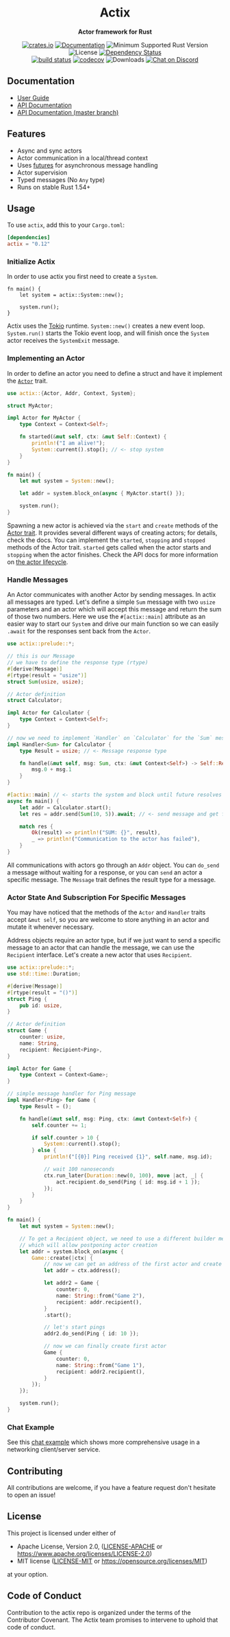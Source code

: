 <div align="center">
  <h1>Actix</h1>
  <p>
    <strong>Actor framework for Rust</strong>
  </p>
  <p>

[![crates.io](https://img.shields.io/crates/v/actix?label=latest)](https://crates.io/crates/actix)
[![Documentation](https://docs.rs/actix/badge.svg?version=0.13.0)](https://docs.rs/actix/0.13.0)
![Minimum Supported Rust Version](https://img.shields.io/badge/rustc-1.54+-ab6000.svg)
![License](https://img.shields.io/crates/l/actix.svg)
[![Dependency Status](https://deps.rs/crate/actix/0.13.0/status.svg)](https://deps.rs/crate/actix/0.13.0)
<br />
[![build status](https://github.com/actix/actix/workflows/CI%20%28Linux%29/badge.svg?branch=master&event=push)](https://github.com/actix/actix/actions)
[![codecov](https://codecov.io/gh/actix/actix/branch/master/graph/badge.svg)](https://codecov.io/gh/actix/actix)
![Downloads](https://img.shields.io/crates/d/actix.svg)
[![Chat on Discord](https://img.shields.io/discord/771444961383153695?label=chat&logo=discord)](https://discord.gg/GMuKN5b8aR)

  </p>
</div>

## Documentation

- [User Guide](https://actix.rs/book/actix)
- [API Documentation](https://docs.rs/actix)
- [API Documentation (master branch)](https://actix.rs/actix/actix)

## Features

- Async and sync actors
- Actor communication in a local/thread context
- Uses [futures](https://crates.io/crates/futures) for asynchronous message handling
- Actor supervision
- Typed messages (No `Any` type)
- Runs on stable Rust 1.54+

## Usage

To use `actix`, add this to your `Cargo.toml`:

```toml
[dependencies]
actix = "0.12"
```

### Initialize Actix

In order to use actix you first need to create a `System`.

```rust,ignore
fn main() {
    let system = actix::System::new();

    system.run();
}
```

Actix uses the [Tokio](https://github.com/tokio-rs/tokio) runtime. `System::new()` creates a new
event loop. `System.run()` starts the Tokio event loop, and will finish once the `System` actor
receives the `SystemExit` message.

### Implementing an Actor

In order to define an actor you need to define a struct and have it implement
the [`Actor`](https://actix.github.io/actix/actix/trait.Actor.html) trait.

```rust
use actix::{Actor, Addr, Context, System};

struct MyActor;

impl Actor for MyActor {
    type Context = Context<Self>;

    fn started(&mut self, ctx: &mut Self::Context) {
        println!("I am alive!");
        System::current().stop(); // <- stop system
    }
}

fn main() {
    let mut system = System::new();

    let addr = system.block_on(async { MyActor.start() });

    system.run();
}
```

Spawning a new actor is achieved via the `start` and `create` methods of the [Actor trait].
It provides several different ways of creating actors; for details, check the docs. You can
implement the `started`, `stopping` and `stopped` methods of the Actor trait. `started` gets called
when the actor starts and `stopping` when the actor finishes. Check the API docs
for more information on [the actor lifecycle].

[Actor trait]: https://actix.github.io/actix/actix/trait.Actor.html
[the actor lifecycle]: https://actix.github.io/actix/actix/trait.Actor.html#actor-lifecycle

### Handle Messages

An Actor communicates with another Actor by sending messages. In actix all messages are typed.
Let's define a simple `Sum` message with two `usize` parameters and an actor which will accept this
message and return the sum of those two numbers. Here we use the `#[actix::main]` attribute as an
easier way to start our `System` and drive our main function so we can easily `.await` for the
responses sent back from the `Actor`.

```rust
use actix::prelude::*;

// this is our Message
// we have to define the response type (rtype)
#[derive(Message)]
#[rtype(result = "usize")]
struct Sum(usize, usize);

// Actor definition
struct Calculator;

impl Actor for Calculator {
    type Context = Context<Self>;
}

// now we need to implement `Handler` on `Calculator` for the `Sum` message.
impl Handler<Sum> for Calculator {
    type Result = usize; // <- Message response type

    fn handle(&mut self, msg: Sum, ctx: &mut Context<Self>) -> Self::Result {
        msg.0 + msg.1
    }
}

#[actix::main] // <- starts the system and block until future resolves
async fn main() {
    let addr = Calculator.start();
    let res = addr.send(Sum(10, 5)).await; // <- send message and get future for result

    match res {
        Ok(result) => println!("SUM: {}", result),
        _ => println!("Communication to the actor has failed"),
    }
}
```

All communications with actors go through an `Addr` object. You can `do_send` a message
without waiting for a response, or you can `send` an actor a specific message. The `Message`
trait defines the result type for a message.

### Actor State And Subscription For Specific Messages

You may have noticed that the methods of the `Actor` and `Handler` traits accept `&mut self`, so you are
welcome to store anything in an actor and mutate it whenever necessary.

Address objects require an actor type, but if we just want to send a specific message to
an actor that can handle the message, we can use the `Recipient` interface. Let's create
a new actor that uses `Recipient`.

```rust
use actix::prelude::*;
use std::time::Duration;

#[derive(Message)]
#[rtype(result = "()")]
struct Ping {
    pub id: usize,
}

// Actor definition
struct Game {
    counter: usize,
    name: String,
    recipient: Recipient<Ping>,
}

impl Actor for Game {
    type Context = Context<Game>;
}

// simple message handler for Ping message
impl Handler<Ping> for Game {
    type Result = ();

    fn handle(&mut self, msg: Ping, ctx: &mut Context<Self>) {
        self.counter += 1;

        if self.counter > 10 {
            System::current().stop();
        } else {
            println!("[{0}] Ping received {1}", self.name, msg.id);

            // wait 100 nanoseconds
            ctx.run_later(Duration::new(0, 100), move |act, _| {
                act.recipient.do_send(Ping { id: msg.id + 1 });
            });
        }
    }
}

fn main() {
    let mut system = System::new();

    // To get a Recipient object, we need to use a different builder method
    // which will allow postponing actor creation
    let addr = system.block_on(async {
        Game::create(|ctx| {
            // now we can get an address of the first actor and create the second actor
            let addr = ctx.address();

            let addr2 = Game {
                counter: 0,
                name: String::from("Game 2"),
                recipient: addr.recipient(),
            }
            .start();

            // let's start pings
            addr2.do_send(Ping { id: 10 });

            // now we can finally create first actor
            Game {
                counter: 0,
                name: String::from("Game 1"),
                recipient: addr2.recipient(),
            }
        });
    });

    system.run();
}
```

### Chat Example

See this [chat example] which shows more comprehensive usage in a networking client/server service.

[chat example]: https://github.com/actix/examples/tree/HEAD/websockets/chat-tcp

## Contributing

All contributions are welcome, if you have a feature request don't hesitate to open an issue!

## License

This project is licensed under either of

- Apache License, Version 2.0, ([LICENSE-APACHE](LICENSE-APACHE) or https://www.apache.org/licenses/LICENSE-2.0)
- MIT license ([LICENSE-MIT](LICENSE-MIT) or https://opensource.org/licenses/MIT)

at your option.

## Code of Conduct

Contribution to the actix repo is organized under the terms of the Contributor Covenant.
The Actix team promises to intervene to uphold that code of conduct.
